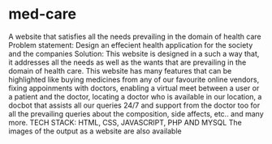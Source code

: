 # med-care
A website that satisfies all the needs prevailing in the domain of health care
Problem statement: Design an effecient health application for the society and the companies
Solution: This website is designed in a such a way that, it addresses all the needs as well as the wants that are prevailing in the domain of health care. This website has many features that can be highlighted like buying medicines from any of our favourite online vendors, fixing appoinments with doctors, enabling a virtual meet between a user or a patient and the doctor, locating a doctor who is available in our location, a docbot that assists all our queries 24/7 and support from the doctor too for all the prevailing queries about the composition, side affects, etc.. and many more.
TECH STACK: HTML, CSS, JAVASCRIPT, PHP AND MYSQL
The images of the output as a website are also available

